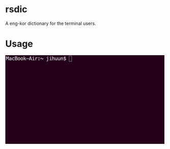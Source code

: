 # rsdic
A eng-kor dictionary for the terminal users.  

# Usage
![usage](docs/imgs/usage_record.gif)  
